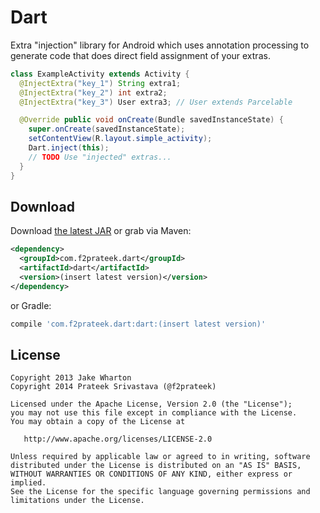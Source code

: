 Dart
============

Extra "injection" library for Android which uses annotation processing to
generate code that does direct field assignment of your extras.

```java
class ExampleActivity extends Activity {
  @InjectExtra("key_1") String extra1;
  @InjectExtra("key_2") int extra2;
  @InjectExtra("key_3") User extra3; // User extends Parcelable

  @Override public void onCreate(Bundle savedInstanceState) {
    super.onCreate(savedInstanceState);
    setContentView(R.layout.simple_activity);
    Dart.inject(this);
    // TODO Use "injected" extras...
  }
}
```


Download
--------

Download [the latest JAR][1] or grab via Maven:
```xml
<dependency>
  <groupId>com.f2prateek.dart</groupId>
  <artifactId>dart</artifactId>
  <version>(insert latest version)</version>
</dependency>
```
or Gradle:
```groovy
compile 'com.f2prateek.dart:dart:(insert latest version)'
```


License
-------

    Copyright 2013 Jake Wharton
    Copyright 2014 Prateek Srivastava (@f2prateek)

    Licensed under the Apache License, Version 2.0 (the "License");
    you may not use this file except in compliance with the License.
    You may obtain a copy of the License at

       http://www.apache.org/licenses/LICENSE-2.0

    Unless required by applicable law or agreed to in writing, software
    distributed under the License is distributed on an "AS IS" BASIS,
    WITHOUT WARRANTIES OR CONDITIONS OF ANY KIND, either express or implied.
    See the License for the specific language governing permissions and
    limitations under the License.



 [1]: http://repository.sonatype.org/service/local/artifact/maven/redirect?r=central-proxy&g=com.f2prateek.dart&a=dart&v=LATEST